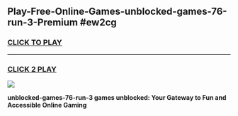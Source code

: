 
## Play-Free-Online-Games-unblocked-games-76-run-3-Premium #ew2cg
<h3>
<a href="https://premium.freeplayer.one?title=unblocked-games-76-run-3&ref=8M">CLICK TO PLAY</a></h3>
<hr>

<h3>
<a href="https://premium.freeplayer.one?title=unblocked-games-76-run-3&ref=8M">CLICK 2 PLAY</a>
  
</h3>

<a href="https://premium.freeplayer.one?title=unblocked-games-76-run-3&ref=8M"><img src="https://clearcache.store/games.png"></a>


**unblocked-games-76-run-3 games unblocked: Your Gateway to Fun and Accessible Online Gaming**
